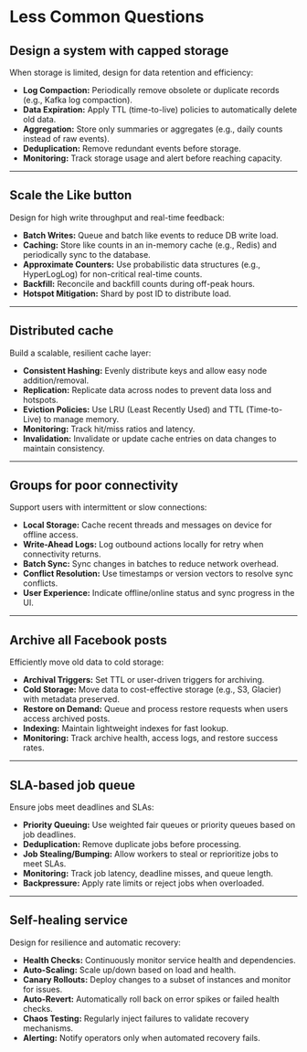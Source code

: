 # Less Common Questions

## Design a system with capped storage
When storage is limited, design for data retention and efficiency:
- **Log Compaction:** Periodically remove obsolete or duplicate records (e.g., Kafka log compaction).
- **Data Expiration:** Apply TTL (time-to-live) policies to automatically delete old data.
- **Aggregation:** Store only summaries or aggregates (e.g., daily counts instead of raw events).
- **Deduplication:** Remove redundant events before storage.
- **Monitoring:** Track storage usage and alert before reaching capacity.

---

## Scale the Like button
Design for high write throughput and real-time feedback:
- **Batch Writes:** Queue and batch like events to reduce DB write load.
- **Caching:** Store like counts in an in-memory cache (e.g., Redis) and periodically sync to the database.
- **Approximate Counters:** Use probabilistic data structures (e.g., HyperLogLog) for non-critical real-time counts.
- **Backfill:** Reconcile and backfill counts during off-peak hours.
- **Hotspot Mitigation:** Shard by post ID to distribute load.

---

## Distributed cache
Build a scalable, resilient cache layer:
- **Consistent Hashing:** Evenly distribute keys and allow easy node addition/removal.
- **Replication:** Replicate data across nodes to prevent data loss and hotspots.
- **Eviction Policies:** Use LRU (Least Recently Used) and TTL (Time-to-Live) to manage memory.
- **Monitoring:** Track hit/miss ratios and latency.
- **Invalidation:** Invalidate or update cache entries on data changes to maintain consistency.

---

## Groups for poor connectivity
Support users with intermittent or slow connections:
- **Local Storage:** Cache recent threads and messages on device for offline access.
- **Write-Ahead Logs:** Log outbound actions locally for retry when connectivity returns.
- **Batch Sync:** Sync changes in batches to reduce network overhead.
- **Conflict Resolution:** Use timestamps or version vectors to resolve sync conflicts.
- **User Experience:** Indicate offline/online status and sync progress in the UI.

---

## Archive all Facebook posts
Efficiently move old data to cold storage:
- **Archival Triggers:** Set TTL or user-driven triggers for archiving.
- **Cold Storage:** Move data to cost-effective storage (e.g., S3, Glacier) with metadata preserved.
- **Restore on Demand:** Queue and process restore requests when users access archived posts.
- **Indexing:** Maintain lightweight indexes for fast lookup.
- **Monitoring:** Track archive health, access logs, and restore success rates.

---

## SLA-based job queue
Ensure jobs meet deadlines and SLAs:
- **Priority Queuing:** Use weighted fair queues or priority queues based on job deadlines.
- **Deduplication:** Remove duplicate jobs before processing.
- **Job Stealing/Bumping:** Allow workers to steal or reprioritize jobs to meet SLAs.
- **Monitoring:** Track job latency, deadline misses, and queue length.
- **Backpressure:** Apply rate limits or reject jobs when overloaded.

---

## Self-healing service
Design for resilience and automatic recovery:
- **Health Checks:** Continuously monitor service health and dependencies.
- **Auto-Scaling:** Scale up/down based on load and health.
- **Canary Rollouts:** Deploy changes to a subset of instances and monitor for issues.
- **Auto-Revert:** Automatically roll back on error spikes or failed health checks.
- **Chaos Testing:** Regularly inject failures to validate recovery mechanisms.
- **Alerting:** Notify operators only when automated recovery fails.